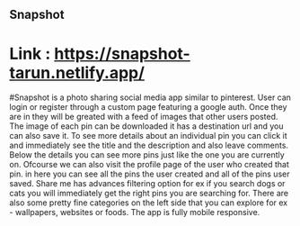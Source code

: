 ## Snapshot
# Link : https://snapshot-tarun.netlify.app/

#Snapshot is a photo sharing social media app similar to pinterest. User can login or register through a custom page featuring a google auth. Once they are in they will be greated with a feed of images that other users posted. The image of each pin can be downloaded it has a destination url and you can also save it.
To see more details about an individual pin you can click it and immediately see the title and the description and also leave comments. Below the details you can see more pins just like  the one you are currently on. Ofcourse we can also visit the profile page of the user who created that pin. in here you can see all the pins the user created and all of the pins user saved.
Share me has advances filtering option for ex if you search dogs or cats you will immediately get the right pins you are searching for.
There are also some pretty fine categories on the left side that you can explore for ex - wallpapers, websites or foods.
The app is fully mobile responsive.
